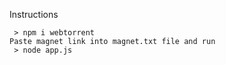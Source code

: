 
Instructions
```
 > npm i webtorrent
Paste magnet link into magnet.txt file and run 
 > node app.js
```